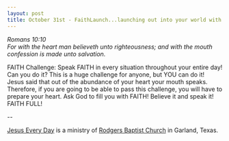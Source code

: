 ```yaml
---
layout: post
title: October 31st - FaithLaunch...launching out into your world with
---
```


_Romans 10:10  
For with the heart man believeth unto righteousness; and with the
mouth confession is made unto salvation._

FAITH Challenge: Speak FAITH in every situation throughout your
entire day!
Can you do it? This is a huge challenge for anyone, but YOU can do
it! Jesus said that out of the abundance of your heart your mouth
speaks. Therefore, if you are going to be able to pass this
challenge, you will have to prepare your heart. Ask God to fill you
with FAITH! Believe it and speak it! FAITH FULL!

 --

<a href=http://jesuseveryday.net>Jesus Every Day</a> is a ministry of <a href=http://rodgersbaptist.net>Rodgers Baptist Church</a> in Garland, Texas.
